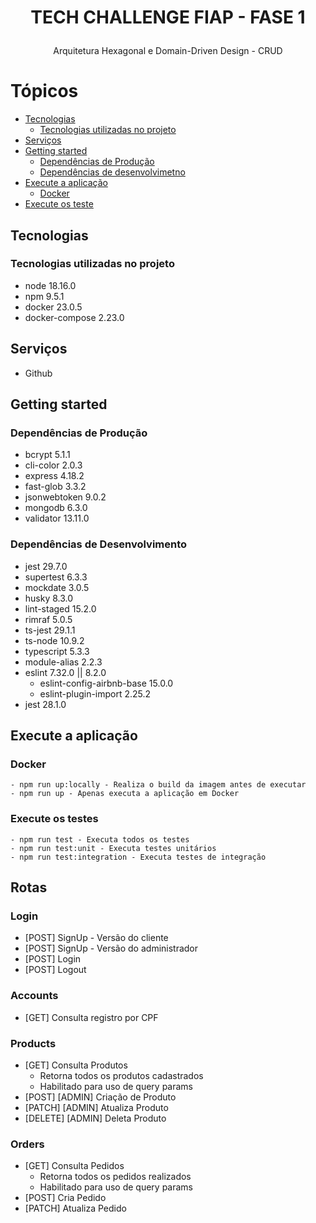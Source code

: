 <h1 align="center">
    <p>TECH CHALLENGE FIAP - FASE 1</p>
</h1>
<p align="center">Arquitetura Hexagonal e Domain-Driven Design - CRUD</p>

Tópicos
=================
   * [Tecnologias](#tecnologias)
      * [Tecnologias utilizadas no projeto](#tecnologias-utilizadas-no-projeto)
   * [Serviços](#serviços)
   * [Getting started](#getting-started)
      * [Dependências de Produção](#dependências-de-produção)
      * [Dependências de desenvolvimetno](#dependências-de-desenvolvimento)
   * [Execute a aplicação](#execute-a-aplicação)
      * [Docker](#docker)
   * [Execute os teste](#execute-os-testes)


##  Tecnologias 

### Tecnologias utilizadas no projeto

* node            18.16.0
* npm             9.5.1
* docker          23.0.5
* docker-compose  2.23.0

##  Serviços

* Github

##  Getting started

### Dependências de Produção
  - bcrypt        5.1.1
  - cli-color     2.0.3
  - express       4.18.2
  - fast-glob     3.3.2
  - jsonwebtoken  9.0.2
  - mongodb       6.3.0
  - validator     13.11.0

### Dependências de Desenvolvimento
  - jest          29.7.0
  - supertest     6.3.3
  - mockdate      3.0.5
  - husky         8.3.0
  - lint-staged   15.2.0
  - rimraf        5.0.5
  - ts-jest       29.1.1
  - ts-node       10.9.2
  - typescript    5.3.3
  - module-alias  2.2.3
  - eslint                      7.32.0 || 8.2.0
    - eslint-config-airbnb-base 15.0.0
    - eslint-plugin-import      2.25.2
  - jest                        28.1.0
  
##  Execute a aplicação

### Docker
    - npm run up:locally - Realiza o build da imagem antes de executar
    - npm run up - Apenas executa a aplicação em Docker
    
### Execute os testes
    - npm run test - Executa todos os testes
    - npm run test:unit - Executa testes unitários
    - npm run test:integration - Executa testes de integração

## Rotas

### Login
  - [POST]  SignUp - Versão do cliente
  - [POST]  SignUp - Versão do administrador
  - [POST]  Login
  - [POST]  Logout

### Accounts
  - [GET] Consulta registro por CPF

### Products
  - [GET] Consulta Produtos
    - Retorna todos os produtos cadastrados
    - Habilitado para uso de query params
  - [POST]  [ADMIN] Criação de Produto
  - [PATCH] [ADMIN] Atualiza Produto
  - [DELETE]  [ADMIN] Deleta Produto

### Orders
  - [GET] Consulta Pedidos
    - Retorna todos os pedidos realizados
    - Habilitado para uso de query params
  - [POST]  Cria Pedido
  - [PATCH] Atualiza Pedido
